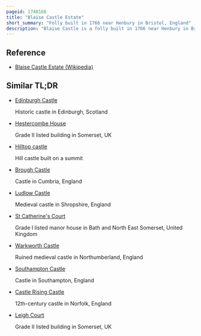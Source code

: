 ```yaml
---
pageid: 1740166
title: "Blaise Castle Estate"
short_summary: "Folly built in 1766 near Henbury in Bristol, England"
description: "Blaise Castle is a folly built in 1766 near Henbury in Bristol, England. The Castle is within the Blaise Castle Estate which also includes Blaise Castle House a Grade Ii listed 18th-century Mansion House. The folly Castle is also Grade Ii * listed and ancillary Buildings including the Orangery and Dairy also have Listings. Along with Blaise Hamlet a Group of nine small Cottages around a green constructed in 1811 for retired Employees and various Subsidiary Buildings the Park is listed on the Register of historic Parks and Gardens of special historic Interest in England Grade."
---
```


## Reference

- [Blaise Castle Estate (Wikipedia)](https://en.wikipedia.org/?curid=1740166)

## Similar TL;DR

- [Edinburgh Castle](/tldr/en/edinburgh-castle)

  Historic castle in Edinburgh, Scotland

- [Hestercombe House](/tldr/en/hestercombe-house)

  Grade II listed building in Somerset, UK

- [Hilltop castle](/tldr/en/hilltop-castle)

  Hill castle built on a summit

- [Brough Castle](/tldr/en/brough-castle)

  Castle in Cumbria, England

- [Ludlow Castle](/tldr/en/ludlow-castle)

  Medieval castle in Shropshire, England

- [St Catherine's Court](/tldr/en/st-catherines-court)

  Grade I listed manor house in Bath and North East Somerset, United Kingdom

- [Warkworth Castle](/tldr/en/warkworth-castle)

  Ruined medieval castle in Northumberland, England

- [Southampton Castle](/tldr/en/southampton-castle)

  Castle in Southampton, England

- [Castle Rising Castle](/tldr/en/castle-rising-castle)

  12th-century castle in Norfolk, England

- [Leigh Court](/tldr/en/leigh-court)

  Grade II listed building in Somerset, UK
